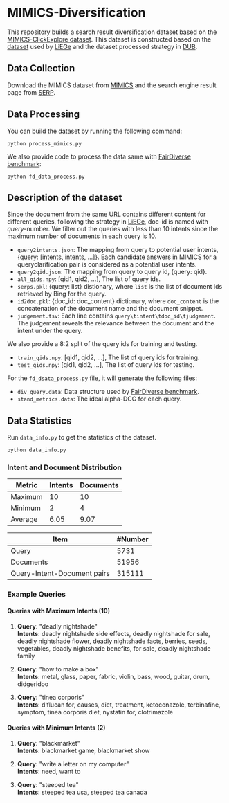 # MIMICS-Diversification

This repository builds a search result diversification dataset based on the [MIMICS-ClickExplore dataset](https://github.com/microsoft/MIMICS/tree/master). This dataset is constructed based on the [dataset](https://github.com/PxYu/LiEGe-SIGIR2022?tab=readme-ov-file) used by [LiEGe](https://dl.acm.org/doi/abs/10.1145/3477495.3532067) and the dataset processed strategy in [DUB](https://dl.acm.org/doi/10.1145/3583780.3615050).

## Data Collection

Download the MIMICS dataset from [MIMICS](https://github.com/castorini/mimics) and the search engine result page from [SERP](http://ciir.cs.umass.edu/downloads/mimics-serp/MIMICS-BingAPI-results.zip).

## Data Processing
You can build the dataset by running the following command:
```
python process_mimics.py
```

We also provide code to process the data same with [FairDiverse benchmark](https://github.com/XuChen0427/FairDiverse/tree/master):
```
python fd_data_process.py
```

## Description of the dataset

Since the document from the same URL contains different content for different queries, following the strategy in [LiEGe](https://dl.acm.org/doi/abs/10.1145/3477495.3532067), doc-id is named with *query*-number. We filter out the queries with less than 10 intents since the maximum number of documents in each query is 10.

- `query2intents.json`: The mapping from query to potential user intents, {query: [intents, intents, ...]}. Each candidate answers in MIMICS for a queryclarification pair is considered as a potential user intents.
- `query2qid.json`: The mapping from query to query id, {query: qid}.
- `all_qids.npy`: [qid1, qid2, ...], The list of query ids.
- `serps.pkl`: {query: list} distionary, where `list` is the list of document ids retrieved by Bing for the query.
- `id2doc.pkl`: {doc_id: doc_content} dictionary, where `doc_content` is the concatenation of the document name and the document snippet.
- `judgement.tsv`: Each line contains `query\tintent\tdoc_id\tjudgement`. The judgement reveals the relevance between the document and the intent under the query.

We also provide a 8:2 split of the query ids for training and testing.
- `train_qids.npy`: [qid1, qid2, ...], The list of query ids for training.
- `test_qids.npy`: [qid1, qid2, ...], The list of query ids for testing.

For the `fd_dsata_process.py` file, it will generate the following files:
- `div_query.data`: Data structure used by [FairDiverse benchmark](https://github.com/XuChen0427/FairDiverse/tree/master).
- `stand_metrics.data`: The ideal alpha-DCG for each query.


## Data Statistics
Run `data_info.py` to get the statistics of the dataset.
```
python data_info.py
```

### Intent and Document Distribution

| Metric | Intents | Documents |
|--------|---------|-----------|
| Maximum | 10 | 10 |
| Minimum | 2 | 4 |
| Average | 6.05 | 9.07 |

| Item | #Number |
|--------|---------|
| Query | 5731 |
| Documents | 51956 |
| Query-Intent-Document pairs | 315111 |


### Example Queries

#### Queries with Maximum Intents (10)

1. **Query**: "deadly nightshade"  
   **Intents**: deadly nightshade side effects, deadly nightshade for sale, deadly nightshade flower, deadly nightshade facts, berries, seeds, vegetables, deadly nightshade benefits, for sale, deadly nightshade family

2. **Query**: "how to make a box"  
   **Intents**: metal, glass, paper, fabric, violin, bass, wood, guitar, drum, didgeridoo

3. **Query**: "tinea corporis"  
   **Intents**: diflucan for, causes, diet, treatment, ketoconazole, terbinafine, symptom, tinea corporis diet, nystatin for, clotrimazole

#### Queries with Minimum Intents (2)

1. **Query**: "blackmarket"  
   **Intents**: blackmarket game, blackmarket show

2. **Query**: "write a letter on my computer"  
   **Intents**: need, want to

3. **Query**: "steeped tea"  
   **Intents**: steeped tea usa, steeped tea canada


